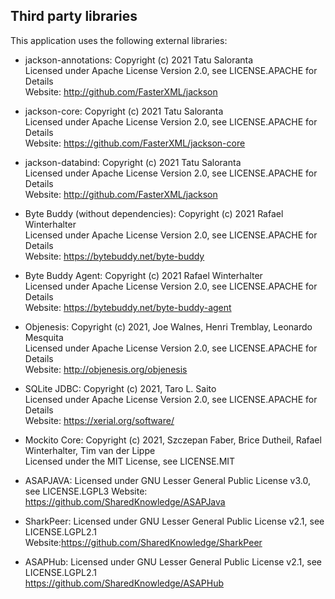 Third party libraries
--------------------------

This application uses the following external libraries:

- jackson-annotations: Copyright (c) 2021 Tatu Saloranta <br/>
  Licensed under Apache License Version 2.0, see LICENSE.APACHE for Details <br/>
  Website: http://github.com/FasterXML/jackson

- jackson-core: Copyright (c) 2021 Tatu Saloranta<br/>
Licensed under Apache License Version 2.0, see LICENSE.APACHE for Details <br/>
Website: https://github.com/FasterXML/jackson-core

- jackson-databind: Copyright (c) 2021 Tatu Saloranta<br/>
Licensed under Apache License Version 2.0, see LICENSE.APACHE for Details <br/>
Website: http://github.com/FasterXML/jackson

- Byte Buddy (without dependencies): Copyright (c) 2021 Rafael Winterhalter<br/>
Licensed under Apache License Version 2.0, see LICENSE.APACHE for Details <br/>
Website: https://bytebuddy.net/byte-buddy

- Byte Buddy Agent: Copyright (c)  2021 Rafael Winterhalter<br/>
Licensed under Apache License Version 2.0, see LICENSE.APACHE for Details <br/>
Website: https://bytebuddy.net/byte-buddy-agent

- Objenesis: Copyright (c) 2021, Joe Walnes, Henri Tremblay, Leonardo Mesquita <br/>
Licensed under Apache License Version 2.0, see LICENSE.APACHE for Details <br/>
Website: http://objenesis.org/objenesis

- SQLite JDBC: Copyright (c) 2021, Taro L. Saito <br/>
Licensed under Apache License Version 2.0, see LICENSE.APACHE for Details <br/>
Website: https://xerial.org/software/

- Mockito Core: Copyright (c) 2021, Szczepan Faber, Brice Dutheil, Rafael Winterhalter, Tim van der Lippe<br/>
Licensed under the MIT License, see LICENSE.MIT			

- ASAPJAVA: Licensed under GNU Lesser General Public License v3.0, see LICENSE.LGPL3
Website: https://github.com/SharedKnowledge/ASAPJava
                                              
- SharkPeer: Licensed under GNU Lesser General Public License v2.1, see LICENSE.LGPL2.1
Website:https://github.com/SharedKnowledge/SharkPeer

- ASAPHub: Licensed under GNU Lesser General Public License v2.1, see LICENSE.LGPL2.1                                  
https://github.com/SharedKnowledge/ASAPHub